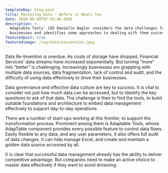 ```yaml
---
templateKey: blog-post
title: Mastering Data - Before it Beats You
date: 2020-08-09T07:35:40.459Z
description: >-
  Adaptable Tools' CEO Danielle Nagler considers the data challenges facing
  businesses and identifies some approaches to dealing with them successfully
featuredpost: true
featuredimage: /img/datareinvention.jpeg
---
```

Data Re-Invention is overdue.  As costs of storage have dropped, Financial Services’ data streams have increased exponentially.  But turning “more” into “better” is challenging.  Increasingly businesses are grappling with multiple data sources, data fragmentation, lack of control and audit, and the difficulty of using data effectively to drive their businesses.

Data governance and effective data culture are key to success.  It is vital to consider not just how much data can be accessed, but to identify the key questions to ask of that data.  The challenge is then to find the tools, to build suitable foundations and architecture to embed data management effectively to support day-to-day operations.

There are a number of start-ups working at this frontier, to support the transformation process.  Prominent among them is Adaptable Tools, whose AdapTable component provides every possible feature to control data flows.  Easily flexible to any data, and any user parameters, it also offers full audit of data changes.  It can help manage Excel, and create and maintain a golden data source accessed by all.

It is clear that successful data management already has the ability to deliver competitive advantage.  But companies need to make an active choice to master data effectively if they want to avoid drowning.
